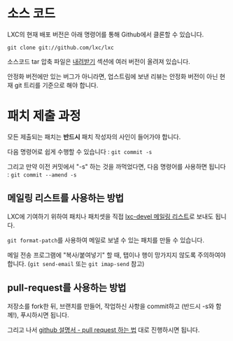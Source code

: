 # 소스 코드
LXC의 현재 배포 버전은 아래 명령어를 통해 Github에서 클론할 수 있습니다.

    git clone git://github.com/lxc/lxc

소스코드 tar 압축 파일은 [내려받기](/ko/lxc/downloads/) 섹션에 여러 버전이 올려져 있습니다.

안정화 버전에만 있는 버그가 아니라면, 업스트림에 보낸 리뷰는 안정화 버전이 아닌 현재 git 트리를 기준으로 해야 합니다. 

# 패치 제출 과정
모든 제출되는 패치는 **반드시** 패치 작성자의 사인이 들어가야 합니다.

다음 명령어로 쉽게 수행할 수 있습니다 : `git commit -s`

그리고 만약 이전 커밋에서 "-s" 하는 것을 까먹었다면,
다음 명령어를 사용하면 됩니다 : `git commit --amend -s`

## 메일링 리스트를 사용하는 방법
LXC에 기여하기 위하여 패치나 패치셋을 직접 [lxc-devel 메일링 리스트](https://lists.linuxcontainers.org/listinfo/lxc-devel)로 보내도 됩니다.

`git format-patch`를 사용하여 메일로 보낼 수 있는 패치를 만들 수 있습니다.

메일 전송 프로그램에 "복사/붙여넣기" 할 때, 탭이나 행이 망가지지 않도록 주의하여야 합니다. (`git send-email` 또는 `git imap-send` 참고)

## pull-request를 사용하는 방법
저장소를 fork한 뒤, 브랜치를 만들어, 작업하신 사항을 commit하고 (반드시 -s와 함께!), 푸시하시면 됩니다.

그리고 나서 [github 설명서 - pull request 하는 법](https://help.github.com/articles/creating-a-pull-request/) 대로 진행하시면 됩니다.
